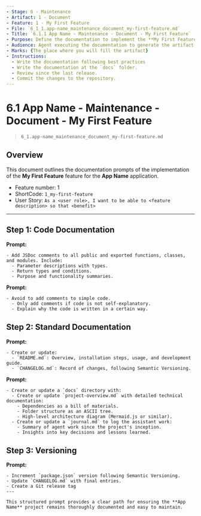 ```yaml
---
- Stage: 6 - Maintenance
- Artifact: 1 - Document
- Feature: 1 - My First Feature
- File: `6_1_1.app-name_maintenance_document_my-first-feature.md`
- Title: `6.1.1 App Name - Maintenance - Document - My First Feature`
- Purpose: Define the documentation to implement the **My First Feature** feature
- Audience: Agent executing the documentation to generate the artifact
- Marks: {The place where you will fill the artifact}
- Instructions: 
  - Write the documentation following best practices
  - Write the documentation at the `docs` folder.
  - Review since the last release.
  - Commit the changes to the repository.
---
```


# 6.1 App Name - Maintenance - Document - My First Feature

> `6_1.app-name_maintenance_document_my-first-feature.md`

## Overview

This document outlines the documentation prompts of the implementation of the **My First Feature** feature for the **App Name** application.

- Feature number: 1
- ShortCode: `1_my-first-feature`
- User Story: `As a <user role>, I want to be able to <feature description> so that <benefit>`

---

## Step 1: Code Documentation

**Prompt:** 
```text
- Add JSDoc comments to all public and exported functions, classes, and modules. Include:
  - Parameter descriptions with types.
  - Return types and conditions.
  - Purpose and functionality summaries.
```

**Prompt:** 
```text
- Avoid to add comments to simple code.
  - Only add comments if code is not self-explanatory.
  - Explain why the code is written in a certain way.
```

## Step 2: Standard Documentation

**Prompt:** 
```text
- Create or update:
  - `README.md`: Overview, installation steps, usage, and development guide.
  - `CHANGELOG.md`: Record of changes, following Semantic Versioning.
```

**Prompt:** 
```text
- Create or update a `docs` directory with:
  - Create or update `project-overview.md` with detailed technical documentation: 
    - Dependencies as a bill of materials.
    - Folder structure as an ASCII tree.
    - High-level architecture diagram (Mermaid.js or similar).
  - Create or update a `journal.md` to log the assistant work:
    - Summary of agent work since the project's inception.
    - Insights into key decisions and lessons learned.
```

## Step 3: Versioning 

**Prompt:** 
```text
- Increment `package.json` version following Semantic Versioning.
- Update `CHANGELOG.md` with final entries.
- Create a Git release tag
---

This structured prompt provides a clear path for ensuring the **App Name** project remains thoroughly documented and easy to maintain.


